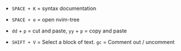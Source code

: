 - `SPACE + K` = syntax documentation
- `SPACE + e` = open nvim-tree

- `dd` + `p` = cut and paste, `yy` + `p` = copy and paste

- `SHIFT + V` = Select a block of text. `gc` = Comment out / uncomment

